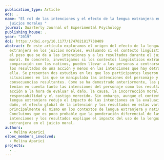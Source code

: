 ```yaml
---
publication_type: Article
eds: .
name: "El rol de las intenciones y el efecto de la lengua extranjera en los
  juicios morales "
journal: Quarterly Journal of Experimental Psychology
publishing_house: .
year: "2019"
doi: https://doi.org/10.1177/1747021817738409
abstract: En este artículo exploramos el origen del efecto de la lengua
  extranjera en los juicios morales, evaluando si el contexto lingüístico altera
  el peso que se da a las intenciones y a los resultados durante el juicio
  moral. En concreto, investigamos si los contextos lingüísticos extranjeros, en
  comparación con los nativos, pueden llevar a las personas a centrarse más en
  los resultados de una acción y menos en las intenciones que hay detrás de
  ella. Se presentan dos estudios en los que los participantes leyeron
  situaciones en las que se manipulaba las intenciones del personaje y las
  consecuencias resultantes. Como se ha demostrado anteriormente, las personas
  tenían en cuenta tanto las intenciones del personaje como los resultados de la
  acción a la hora de evaluar el daño, la causa, la incorrección moral, la
  responsabilidad y el castigo merecido. Sin embargo, aunque el contexto de
  lengua extranjera redujo el impacto de las intenciones en la evaluación del
  daño, el efecto global de la intención y los resultados en estas variables fue
  principalmente el mismo en los contextos de lengua extranjera y nativa.
  Concluimos que es poco probable que la ponderación diferencial de las
  intenciones y los resultados explique el impacto del uso de la lengua
  extranjera en el juicio moral.
authors:
  - Melina Aparici
elbec_members_involved:
  - Melina Aparici
projects:
  - .
---
```

